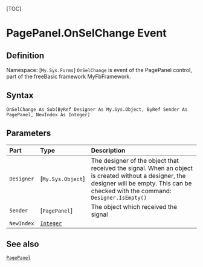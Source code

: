 [TOC]
# PagePanel.OnSelChange Event

## Definition
Namespace: [`My.Sys.Forms`]
`OnSelChange` is event of the PagePanel control, part of the freeBasic framework MyFbFramework.
## Syntax
```freeBasic
OnSelChange As Sub(ByRef Designer As My.Sys.Object, ByRef Sender As PagePanel, NewIndex As Integer)
```

## Parameters

|Part|Type|Description|
| :------------ | :------------ | :------------ |
|`Designer`|[`My.Sys.Object`]|The designer of the object that received the signal. When an object is created without a designer, the designer will be empty. This can be checked with the command: `Designer.IsEmpty()`|
|`Sender`|[`PagePanel`]|The object which received the signal|
|`NewIndex`|[`Integer`]("https://www.freebasic.net/wiki/KeyPgInteger")||

## See also
[`PagePanel`](PagePanel.md)
